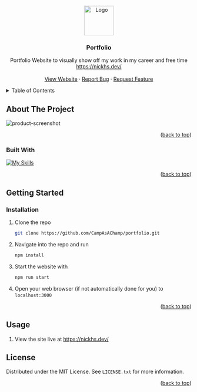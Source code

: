 <div id="top"></div>

<!-- PROJECT LOGO -->
<br />
<div align="center">
  <a href="https://github.com/CampAsAChamp/portfolio">
    <img src="src/assets/S_Logo_Purple.svg" alt="Logo" width="80" height="80">
  </a>

<h3 align="center">Portfolio</h3>

  <p align="center">
    Portfolio Website to visually show off my work in my career and free time
    <br />
    <a href="https://nickhs.dev/">https://nickhs.dev/</a>
    <br />
    <br />
    <a href="https://nickhs.dev/">View Website</a>
    ·
    <a href="https://github.com/CampAsAChamp/portfolio/issues">Report Bug</a>
    ·
    <a href="https://github.com/CampAsAChamp/portfolio/issues">Request Feature</a>
  </p>
</div>

<!-- TABLE OF CONTENTS -->
<details>
  <summary>Table of Contents</summary>
  <ol>
    <li>
      <a href="#about-the-project">About The Project</a>
      <ul>
        <li><a href="#built-with">Built With</a></li>
      </ul>
    </li>
    <li>
      <a href="#getting-started">Getting Started</a>
      <ul>
        <li><a href="#installation">Installation</a></li>
      </ul>
    </li>
    <li><a href="#usage">Usage</a></li>
    <li><a href="#contributing">Contributing</a></li>
    <li><a href="#license">License</a></li>
  </ol>
</details>

<!-- ABOUT THE PROJECT -->

## About The Project

![product-screenshot]

<p align="right">(<a href="#top">back to top</a>)</p>

### Built With

[![My Skills](https://skillicons.dev/icons?i=react,js,html,css,figma,netlify,cloudflare)](https://skillicons.dev)

<p align="right">(<a href="#top">back to top</a>)</p>

<!-- GETTING STARTED -->

## Getting Started

### Installation

1. Clone the repo
   ```sh
   git clone https://github.com/CampAsAChamp/portfolio.git
   ```
2. Navigate into the repo and run
   ```sh
   npm install
   ```
3. Start the website with
   ```sh
   npm run start
   ```
4. Open your web browser (if not automatically done for you) to `localhost:3000`

<p align="right">(<a href="#top">back to top</a>)</p>


## Usage

1. View the site live at https://nickhs.dev/

<!-- LICENSE -->

## License

Distributed under the MIT License. See `LICENSE.txt` for more information.

<p align="right">(<a href="#top">back to top</a>)</p>

[product-screenshot]: src/assets/website_screenshot.png
